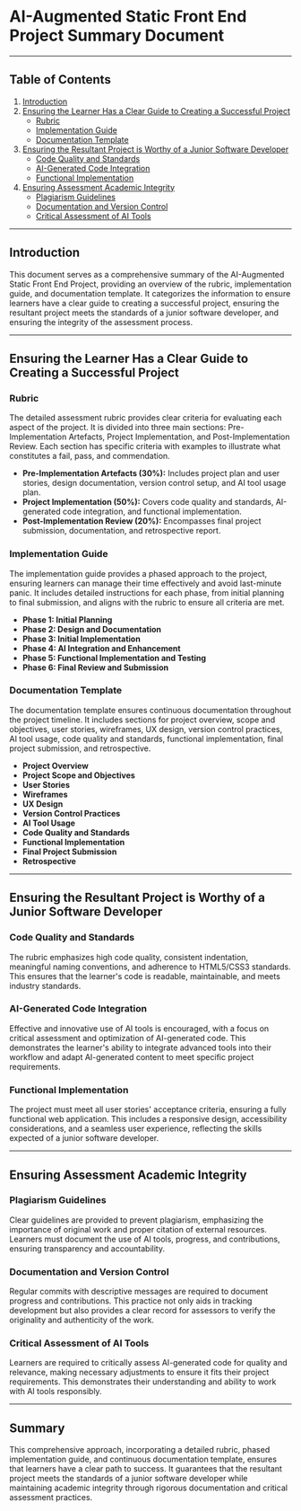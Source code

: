 # AI-Augmented Static Front End Project Summary Document

---

## Table of Contents
1. [Introduction](#introduction)
2. [Ensuring the Learner Has a Clear Guide to Creating a Successful Project](#ensuring-the-learner-has-a-clear-guide-to-creating-a-successful-project)
    - [Rubric](#rubric)
    - [Implementation Guide](#implementation-guide)
    - [Documentation Template](#documentation-template)
3. [Ensuring the Resultant Project is Worthy of a Junior Software Developer](#ensuring-the-resultant-project-is-worthy-of-a-junior-software-developer)
    - [Code Quality and Standards](#code-quality-and-standards)
    - [AI-Generated Code Integration](#ai-generated-code-integration)
    - [Functional Implementation](#functional-implementation)
4. [Ensuring Assessment Academic Integrity](#ensuring-assessment-academic-integrity)
    - [Plagiarism Guidelines](#plagiarism-guidelines)
    - [Documentation and Version Control](#documentation-and-version-control)
    - [Critical Assessment of AI Tools](#critical-assessment-of-ai-tools)

---

## Introduction

This document serves as a comprehensive summary of the AI-Augmented Static Front End Project, providing an overview of the rubric, implementation guide, and documentation template. It categorizes the information to ensure learners have a clear guide to creating a successful project, ensuring the resultant project meets the standards of a junior software developer, and ensuring the integrity of the assessment process.

---

## Ensuring the Learner Has a Clear Guide to Creating a Successful Project

### Rubric

The detailed assessment rubric provides clear criteria for evaluating each aspect of the project. It is divided into three main sections: Pre-Implementation Artefacts, Project Implementation, and Post-Implementation Review. Each section has specific criteria with examples to illustrate what constitutes a fail, pass, and commendation.

- **Pre-Implementation Artefacts (30%):** Includes project plan and user stories, design documentation, version control setup, and AI tool usage plan.
- **Project Implementation (50%):** Covers code quality and standards, AI-generated code integration, and functional implementation.
- **Post-Implementation Review (20%):** Encompasses final project submission, documentation, and retrospective report.

### Implementation Guide

The implementation guide provides a phased approach to the project, ensuring learners can manage their time effectively and avoid last-minute panic. It includes detailed instructions for each phase, from initial planning to final submission, and aligns with the rubric to ensure all criteria are met.

- **Phase 1: Initial Planning**
- **Phase 2: Design and Documentation**
- **Phase 3: Initial Implementation**
- **Phase 4: AI Integration and Enhancement**
- **Phase 5: Functional Implementation and Testing**
- **Phase 6: Final Review and Submission**

### Documentation Template

The documentation template ensures continuous documentation throughout the project timeline. It includes sections for project overview, scope and objectives, user stories, wireframes, UX design, version control practices, AI tool usage, code quality and standards, functional implementation, final project submission, and retrospective.

- **Project Overview**
- **Project Scope and Objectives**
- **User Stories**
- **Wireframes**
- **UX Design**
- **Version Control Practices**
- **AI Tool Usage**
- **Code Quality and Standards**
- **Functional Implementation**
- **Final Project Submission**
- **Retrospective**

---

## Ensuring the Resultant Project is Worthy of a Junior Software Developer

### Code Quality and Standards

The rubric emphasizes high code quality, consistent indentation, meaningful naming conventions, and adherence to HTML5/CSS3 standards. This ensures that the learner's code is readable, maintainable, and meets industry standards.

### AI-Generated Code Integration

Effective and innovative use of AI tools is encouraged, with a focus on critical assessment and optimization of AI-generated code. This demonstrates the learner's ability to integrate advanced tools into their workflow and adapt AI-generated content to meet specific project requirements.

### Functional Implementation

The project must meet all user stories' acceptance criteria, ensuring a fully functional web application. This includes a responsive design, accessibility considerations, and a seamless user experience, reflecting the skills expected of a junior software developer.

---

## Ensuring Assessment Academic Integrity

### Plagiarism Guidelines

Clear guidelines are provided to prevent plagiarism, emphasizing the importance of original work and proper citation of external resources. Learners must document the use of AI tools, progress, and contributions, ensuring transparency and accountability.

### Documentation and Version Control

Regular commits with descriptive messages are required to document progress and contributions. This practice not only aids in tracking development but also provides a clear record for assessors to verify the originality and authenticity of the work.

### Critical Assessment of AI Tools

Learners are required to critically assess AI-generated code for quality and relevance, making necessary adjustments to ensure it fits their project requirements. This demonstrates their understanding and ability to work with AI tools responsibly.

---

## Summary

This comprehensive approach, incorporating a detailed rubric, phased implementation guide, and continuous documentation template, ensures that learners have a clear path to success. It guarantees that the resultant project meets the standards of a junior software developer while maintaining academic integrity through rigorous documentation and critical assessment practices.

